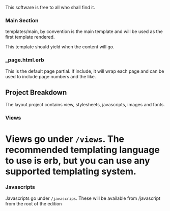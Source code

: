 This software is free to all who shall find it.


### Main Section

templates/main, by convention is the main template and will be used as the first
template rendered.

This template should yield when the content will go.

### _page.html.erb

This is the default page partial. If include, it will wrap each page and can be
used to include page numbers and the like.

## Project Breakdown

The layout project contains view, stylesheets, javascripts, images and fonts.


### Views

# Views go under `/views`. The recommended templating language to use is erb, but you can use any supported templating system.

### Javascripts

Javascripts go under `/javascrips`. These will be available from /javascript from the root of the edition
